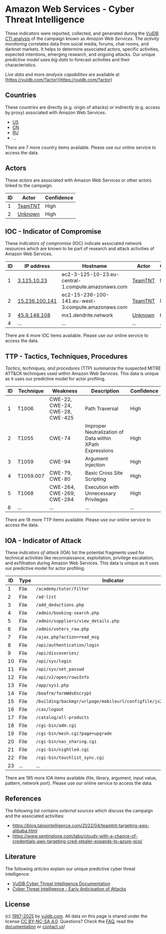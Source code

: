 # Amazon Web Services - Cyber Threat Intelligence

These _indicators_ were reported, collected, and generated during the [VulDB CTI analysis](https://vuldb.com/?kb.cti) of the campaign known as _Amazon Web Services_. The _activity monitoring_ correlates data from social media, forums, chat rooms, and darknet markets. It helps to determine associated actors, specific activities, expected intentions, emerging research, and ongoing attacks. Our unique _predictive model_ uses _big data_ to forecast activities and their characteristics.

_Live data_ and more _analysis capabilities_ are available at [https://vuldb.com/?actor](https://vuldb.com/?actor)

## Countries

These _countries_ are directly (e.g. origin of attacks) or indirectly (e.g. access by proxy) associated with Amazon Web Services:

* [US](https://vuldb.com/?country.us)
* [CN](https://vuldb.com/?country.cn)
* [RU](https://vuldb.com/?country.ru)
* ...

There are 7 more country items available. Please use our online service to access the data.

## Actors

These _actors_ are associated with Amazon Web Services or other actors linked to the campaign.

ID | Actor | Confidence
-- | ----- | ----------
1 | [TeamTNT](https://vuldb.com/?actor.teamtnt) | High
2 | [Unknown](https://vuldb.com/?actor.unknown) | High

## IOC - Indicator of Compromise

These _indicators of compromise_ (IOC) indicate associated network resources which are known to be part of research and attack activities of Amazon Web Services.

ID | IP address | Hostname | Actor | Confidence
-- | ---------- | -------- | ----- | ----------
1 | [3.125.10.23](https://vuldb.com/?ip.3.125.10.23) | ec2-3-125-10-23.eu-central-1.compute.amazonaws.com | [TeamTNT](https://vuldb.com/?actor.teamtnt) | Medium
2 | [15.236.100.141](https://vuldb.com/?ip.15.236.100.141) | ec2-15-236-100-141.eu-west-3.compute.amazonaws.com | [TeamTNT](https://vuldb.com/?actor.teamtnt) | Medium
3 | [45.9.148.108](https://vuldb.com/?ip.45.9.148.108) | mx1.dendrite.network | [Unknown](https://vuldb.com/?actor.unknown) | High
4 | ... | ... | ... | ...

There are 4 more IOC items available. Please use our online service to access the data.

## TTP - Tactics, Techniques, Procedures

_Tactics, techniques, and procedures_ (TTP) summarize the suspected MITRE ATT&CK techniques used within Amazon Web Services. This data is unique as it uses our predictive model for actor profiling.

ID | Technique | Weakness | Description | Confidence
-- | --------- | -------- | ----------- | ----------
1 | T1006 | CWE-22, CWE-24, CWE-28, CWE-425 | Path Traversal | High
2 | T1055 | CWE-74 | Improper Neutralization of Data within XPath Expressions | High
3 | T1059 | CWE-94 | Argument Injection | High
4 | T1059.007 | CWE-79, CWE-80 | Basic Cross Site Scripting | High
5 | T1068 | CWE-264, CWE-269, CWE-284 | Execution with Unnecessary Privileges | High
6 | ... | ... | ... | ...

There are 18 more TTP items available. Please use our online service to access the data.

## IOA - Indicator of Attack

These _indicators of attack_ (IOA) list the potential fragments used for technical activities like reconnaissance, exploitation, privilege escalation, and exfiltration during Amazon Web Services. This data is unique as it uses our predictive model for actor profiling.

ID | Type | Indicator | Confidence
-- | ---- | --------- | ----------
1 | File | `/academy/tutor/filter` | High
2 | File | `/ad-list` | Medium
3 | File | `/add_deductions.php` | High
4 | File | `/admin/booking-search.php` | High
5 | File | `/admin/suppliers/view_details.php` | High
6 | File | `/admin/voters_row.php` | High
7 | File | `/ajax.php?action=read_msg` | High
8 | File | `/api/authentication/login` | High
9 | File | `/api/discoveries/` | High
10 | File | `/api/sys/login` | High
11 | File | `/api/sys/set_passwd` | High
12 | File | `/api/v2/open/rowsInfo` | High
13 | File | `/app/sys1.php` | High
14 | File | `/boafrm/formWdsEncrypt` | High
15 | File | `/building/backmgr/urlpage/mobileurl/configfile/jx2_config.ini` | High
16 | File | `/cas/logout` | Medium
17 | File | `/catalog/all-products` | High
18 | File | `/cgi-bin/adm.cgi` | High
19 | File | `/cgi-bin/mesh.cgi?page=upgrade` | High
20 | File | `/cgi-bin/nas_sharing.cgi` | High
21 | File | `/cgi-bin/nightled.cgi` | High
22 | File | `/cgi-bin/touchlist_sync.cgi` | High
23 | ... | ... | ...

There are 195 more IOA items available (file, library, argument, input value, pattern, network port). Please use our online service to access the data.

## References

The following list contains _external sources_ which discuss the campaign and the associated activities:

* https://blog.talosintelligence.com/2022/04/teamtnt-targeting-aws-alibaba.html
* https://www.sentinelone.com/labs/cloudy-with-a-chance-of-credentials-aws-targeting-cred-stealer-expands-to-azure-gcp/

## Literature

The following _articles_ explain our unique predictive cyber threat intelligence:

* [VulDB Cyber Threat Intelligence Documentation](https://vuldb.com/?kb.cti)
* [Cyber Threat Intelligence - Early Anticipation of Attacks](https://www.scip.ch/en/?labs.20201022)

## License

(c) [1997-2025](https://vuldb.com/?kb.changelog) by [vuldb.com](https://vuldb.com/?kb.about). All data on this page is shared under the license [CC BY-NC-SA 4.0](https://creativecommons.org/licenses/by-nc-sa/4.0/). Questions? Check the [FAQ](https://vuldb.com/?kb.faq), read the [documentation](https://vuldb.com/?kb) or [contact us](https://vuldb.com/?contact)!
